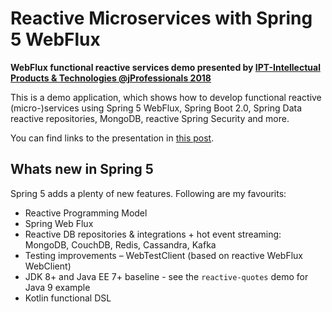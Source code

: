 # Reactive Microservices with Spring 5 WebFlux

**WebFlux functional reactive services demo presented by [IPT-Intellectual Products & Technologies @jProfessionals 2018](http://iproduct.org/en/presentation-winter-edition-2018-jprofessionals/)**

This is a demo application, which shows how to develop functional reactive (micro-)services using Spring 5 WebFlux, Spring Boot 2.0, Spring Data reactive repositories, MongoDB, reactive Spring Security and more.

You can find links to the presentation in [this post](https://www.slideshare.net/Trayan_Iliev/microservices-with-spring-5-webflux-jprofessionals).

## Whats new in Spring 5

Spring 5 adds a plenty of new features. Following are my favourits:
- Reactive Programming Model
- Spring Web Flux
- Reactive DB repositories & integrations + hot event streaming: MongoDB, CouchDB, Redis, Cassandra, Kafka
- Testing improvements – WebTestClient (based on reactive WebFlux WebClient)
- JDK 8+ and Java EE 7+ baseline - see the `reactive-quotes` demo for Java 9 example
- Kotlin functional DSL
